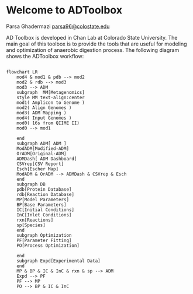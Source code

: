 # Welcome to ADToolbox

Parsa Ghadermazi 
parsa96@colostate.edu

AD Toolbox is developed in Chan Lab at Colorado State University. The main goal of this toolbox is to provide the tools that are useful for modeling and optimization of anaerobic digestion process. The following diagram shows the ADToolbox workflow:

```mermaid

flowchart LR
    mod4 & mod1 & pdb --> mod2
    mod2 & rdb --> mod3 
    mod3 --> ADM
    subgraph  MM[Metagenomics]
    style MM text-align:center
    mod1( Amplicon to Genome )
    mod2( Align Genomes )
    mod3( ADM Mapping )
    mod4( Input Genomes )
    mod0( 16s from QIIME II) 
    mod0 --> mod1

    end
    subgraph ADM[ ADM ]
    ModADM[Modified-ADM]
    OrADM[Original-ADM]
    ADMDash[ ADM Dashboard]
    CSVrep[CSV Report]
    Esch[Escher Map]
    ModADM & OrADM --> ADMDash & CSVrep & Esch
    end
    subgraph DB
    pdb[Protein Database]
    rdb[Reaction Database]
    MP[Model Parameters]
    BP[Base Parameters]
    IC[Initial Conditions]
    InC[Inlet Conditions]
    rxn[Reactions]
    sp[Species]
    end 
    subgraph Optimization
    PF[Parameter Fitting]
    PO[Process Optimization]

    end 
    subgraph Expd[Experimental Data]
    end
    MP & BP & IC & InC & rxn & sp --> ADM
    Expd --> PF
    PF --> MP
    PO --> BP & IC & InC

```




